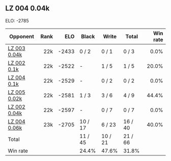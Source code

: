 ## LZ 004 0.04k ##

ELO: -2785

Opponent | Rank | ELO | Black | Write | Total | Win rate
---------|-----:|----:|-------|-------|-------|-------:
[LZ 003 0.04k](LZ%20003%200.04k.md) | 22k | -2433 | 0 / 2 | 0 / 1 | 0 / 3 | 0.0%
[LZ 002 0.1k](LZ%20002%200.1k.md) | 22k | -2522 | - | 1 / 5 | 1 / 5 | 20.0%
[LZ 004 0.1k](LZ%20004%200.1k.md) | 22k | -2529 | - | 0 / 2 | 0 / 2 | 0.0%
[LZ 005 0.02k](LZ%20005%200.02k.md) | 22k | -2581 | 1 / 3 | 3 / 6 | 4 / 9 | 44.4%
[LZ 002 0.04k](LZ%20002%200.04k.md) | 22k | -2597 | - | 0 / 7 | 0 / 7 | 0.0%
[LZ 004 0.06k](LZ%20004%200.06k.md) | 23k | -2705 | 10 / 17 | 6 / 23 | 16 / 40 | 40.0%
Total | | | 11 / 45 | 10 / 21 | 21 / 66 | 
Win rate| | | 24.4% | 47.6% | 31.8% | 
